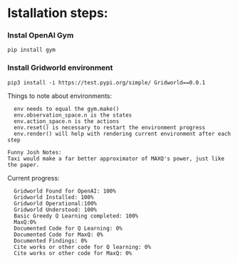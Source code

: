 # Istallation steps:
### Instal OpenAI Gym
```
pip install gym
```
### Install Gridworld environment
```
pip3 install -i https://test.pypi.org/simple/ Gridworld==0.0.1
```
Things to note about environments:
```
  env needs to equal the gym.make()
  env.observation_space.n is the states
  env.action_space.n is the actions
  env.reset() is necessary to restart the environment progress
  env.render() will help with rendering current environment after each step
```
```
Funny Josh Notes:
Taxi would make a far better approximator of MAXQ's power, just like the paper. 
```

Current progress:
```
  Gridworld Found for OpenAI: 100%
  Gridworld Installed: 100%
  Gridworld Operational:100%
  Gridworld Understood: 100%
  Basic Greedy Q Learning completed: 100% 
  MaxQ:0%
  Documented Code for Q Learning: 0%
  Documented Code for MaxQ: 0%
  Documented Findings: 0%
  Cite works or other code for Q learning: 0%
  Cite works or other code for MaxQ: 0%
```
